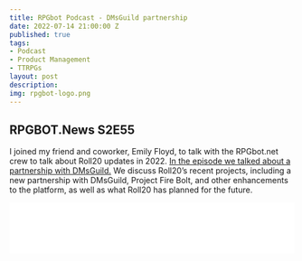 ```yaml
---
title: RPGbot Podcast - DMsGuild partnership
date: 2022-07-14 21:00:00 Z
published: true
tags:
- Podcast
- Product Management
- TTRPGs
layout: post
description: 
img: rpgbot-logo.png
---
```


## RPGBOT.News S2E55

I joined my friend and coworker, Emily Floyd, to talk with the RPGbot.net crew to talk about Roll20 updates in 2022. [In the episode we talked about a partnership with DMsGuild.](https://rpgbot.net/roll20-announcements-with-emily-floyd-and-kenton-hansen-rpgbot-news-s2e55/) We discuss Roll20’s recent projects, including a new partnership with DMsGuild, Project Fire Bolt, and other enhancements to the platform, as well as what Roll20 has planned for the future.

<iframe title="Libsyn Player" style="border: none" src="//html5-player.libsyn.com/embed/episode/id/23738225/height/90/theme/custom/thumbnail/yes/direction/forward/render-playlist/no/custom-color/000000/" height="90" width="100%" scrolling="no"  allowfullscreen webkitallowfullscreen mozallowfullscreen oallowfullscreen msallowfullscreen></iframe>